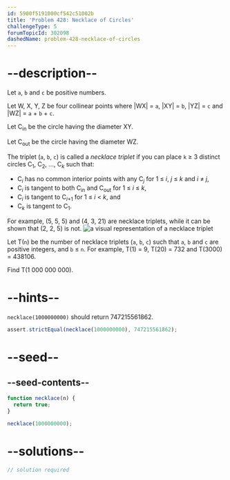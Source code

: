 ```yaml
---
id: 5900f5191000cf542c51002b
title: 'Problem 428: Necklace of Circles'
challengeType: 5
forumTopicId: 302098
dashedName: problem-428-necklace-of-circles
---
```


# --description--

Let `a`, `b` and `c` be positive numbers.

Let W, X, Y, Z be four collinear points where |WX| = `a`, |XY| = `b`, |YZ| = `c` and |WZ| = `a` + `b` + `c`.

Let C<sub>in</sub> be the circle having the diameter XY.

Let C<sub>out</sub> be the circle having the diameter WZ.

The triplet (`a`, `b`, `c`) is called a _necklace triplet_ if you can place `k` ≥ 3 distinct circles C<sub>1</sub>, C<sub>2</sub>, ..., C<sub><var>k</var></sub> such that:

<ul><li>C<sub><var>i</var></sub> has no common interior points with any C<sub><var>j</var></sub> for 1 ≤ <var>i</var>, <var>j</var> ≤ <var>k</var> and <var>i</var> ≠ <var>j</var>,</li><li>C<sub><var>i</var></sub> is tangent to both C<sub>in</sub> and C<sub>out</sub> for 1 ≤ <var>i</var> ≤ <var>k</var>,</li><li>C<sub><var>i</var></sub> is tangent to C<sub><var>i</var>+1</sub> for 1 ≤ <var>i</var> &lt; <var>k</var>, and</li><li>C<sub><var>k</var></sub> is tangent to C<sub>1</sub>.</li></ul>
For example, (5, 5, 5) and (4, 3, 21) are necklace triplets, while it can be shown that (2, 2, 5) is not.
<img src="https://projecteuler.net/project/images/p428_necklace.png" alt="a visual representation of a necklace triplet">

Let T(`n`) be the number of necklace triplets (`a`, `b`, `c`) such that `a`, `b` and `c` are positive integers, and `b` ≤ `n`. For example, T(1) = 9, T(20) = 732 and T(3000) = 438106.

Find T(1 000 000 000).

# --hints--

`necklace(1000000000)` should return 747215561862.

```js
assert.strictEqual(necklace(1000000000), 747215561862);
```

# --seed--

## --seed-contents--

```js
function necklace(n) {
  return true;
}

necklace(1000000000);
```

# --solutions--

```js
// solution required
```
